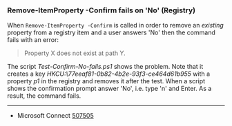 
### Remove-ItemProperty -Confirm fails on 'No' (Registry)

When `Remove-ItemProperty -Confirm` is called in order to remove an *existing*
property from a registry item and a user answers 'No' then the command fails
with an error:

> Property X does not exist at path Y.

The script *Test-Confirm-No-fails.ps1* shows the problem. Note that it creates
a key *HKCU:\77eeaf81-0b82-4b2e-93f3-ce464d61b955* with a property *p1* in the
registry and removes it after the test. When a script shows the confirmation
prompt answer 'No', i.e. type 'n' and Enter. As a result, the command fails.

---

- Microsoft Connect [507505](https://connect.microsoft.com/PowerShell/feedback/details/507505)
